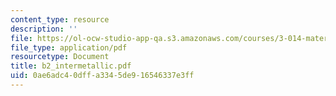```yaml
---
content_type: resource
description: ''
file: https://ol-ocw-studio-app-qa.s3.amazonaws.com/courses/3-014-materials-laboratory-fall-2006/0ae6adc40dffa3345de916546337e3ff_b2_intermetallic.pdf
file_type: application/pdf
resourcetype: Document
title: b2_intermetallic.pdf
uid: 0ae6adc4-0dff-a334-5de9-16546337e3ff
---
```

